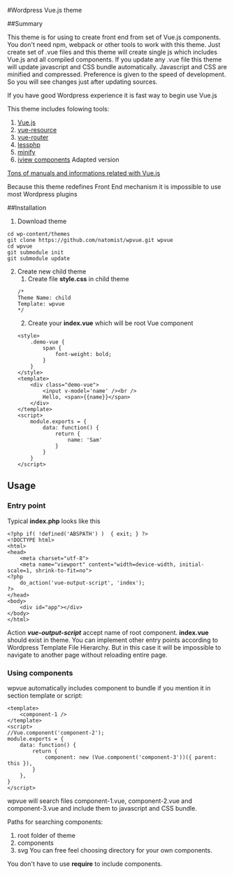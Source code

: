 
#Wordpress Vue.js theme

##Summary

This theme is for using to create front end from set of Vue.js components. You don't need npm, webpack or other tools to work with this theme.
Just create set of .vue files and this theme will create single js which includes Vue.js and all compiled components.
If you update any .vue file this theme will update javascript and CSS bundle automatically. Javascript and CSS are minified and compressed.
Preference is given to the speed of development. So you will see changes just after updating sources.

If you have good Wordpress experience it is fast way to begin use Vue.js

This theme includes folowing tools:
1. [Vue.js](https://github.com/vuejs/vue)
2. [vue-resource](https://github.com/pagekit/vue-resource)
3. [vue-router](https://github.com/vuejs/vue-router)
4. [lessphp](https://github.com/leafo/lessphp)
5. [minify](https://github.com/matthiasmullie/minify)
6. [iview components](https://github.com/iview/iview) Adapted version

[Tons of manuals and informations related with Vue.js](https://github.com/vuejs/awesome-vue)

Because this theme redefines Front End mechanism it is impossible to use most Wordpress plugins

##Installation

1. Download theme
```
cd wp-content/themes
git clone https://github.com/natomist/wpvue.git wpvue
cd wpvue
git submodule init
git submodule update
```
2. Create new child theme
	1. Create file **style.css** in child theme
	```
	/*
	Theme Name: child
	Template: wpvue
	*/
	```
	2. Create your **index.vue** which will be root Vue component
	```
	<style>
		.demo-vue {
			span {
				font-weight: bold;
			}
		}
	</style>
	<template>
		<div class="demo-vue">
			<input v-model='name' /><br />
			Hello, <span>{{name}}</span>
		</div>
	</template>
	<script>
		module.exports = {
			data: function() {
				return {
					name: 'Sam'
				}
			}
		}
	</script>
	```

## Usage

### Entry point
Typical **index.php** looks like this
```
<?php if( !defined('ABSPATH') )  { exit; } ?>
<!DOCTYPE html>
<html>
<head>
	<meta charset="utf-8">
	<meta name="viewport" content="width=device-width, initial-scale=1, shrink-to-fit=no">
<?php
	do_action('vue-output-script', 'index');
?>
</head>
<body>
	<div id="app"></div>
</body>
</html>
```
Action ***vue-output-script*** accept name of root component. **index.vue** should exist in theme.
You can implement other entry points according to Wordpress Template File Hierarchy.
But in this case it will be impossible to navigate to another page without reloading entire page.

### Using components
wpvue automatically includes component to bundle if you mention it in section template or script:
```
<template>
	<component-1 />
</template>
<script>
//Vue.component('component-2');
module.exports = {
	data: function() {
		return {
			component: new (Vue.component('component-3'))({ parent: this }),
		}
	},
}
</script>
```
wpvue will search files component-1.vue, component-2.vue and component-3.vue and include them to javascript and CSS bundle.

Paths for searching components:
1. root folder of theme
2. components
3. svg
You can free feel choosing directory for your own components.

You don't have to use **require** to include components.

